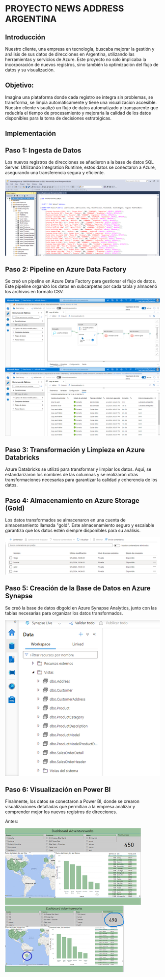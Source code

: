 # PROYECTO NEWS ADDRESS ARGENTINA


## Introducción

Nuestro cliente, una empresa en tecnología, buscaba mejorar la gestión y análisis de sus datos de direcciones en Argentina, utilizando las herramientas y servicios de Azure. Este proyecto no solo implicaba la incorporación de nuevos registros, sino también la optimización del flujo de datos y su visualización.

## Objetivo:

Imagina una plataforma donde cada registro se integra sin problemas, se transforma, se limpia automáticamente y tiene una visualizacion accesible. Nuestro cliente visualizó un flujo de datos automatizado y transparente que reduciría el tiempo de procesamiento y mejoraría la calidad de los datos disponibles para la toma de decisiones estratégicas.

## Implementación

## Paso 1: Ingesta de Datos
Los nuevos registros de direcciones se añadieron a la base de datos SQL Server. Utilizando Integration Runtime, estos datos se conectaron a Azure, asegurando una transferencia segura y eficiente.


![](https://github.com/gbatistela/Proyecto_Azure/blob/main/assets/NuevosRegistros.png)


## Paso 2: Pipeline en Azure Data Factory
Se creó un pipeline en Azure Data Factory para gestionar el flujo de datos. Este pipeline organizó los datos en subcarpetas por cada tabla y almacenó los archivos en formato CSV.

![](https://github.com/gbatistela/Proyecto_Azure/blob/main/assets/pipeline%20datafactory.png) ![](https://github.com/gbatistela/Proyecto_Azure/blob/main/assets/pipeline.png)

## Paso 3: Transformación y Limpieza en Azure Databricks
Azure Databricks se utilizó para transformar y limpiar los datos. Aquí, se estandarizaron los nombres de las columnas y se realizaron otras transformaciones necesarias para garantizar la calidad y coherencia de los datos.

## Paso 4: Almacenamiento en Azure Storage (Gold)
Los datos transformados se almacenaron en una cuenta de almacenamiento llamada "gold". Este almacenamiento seguro y escalable garantiza que los datos estén siempre disponibles para su análisis.

![](https://github.com/gbatistela/Proyecto_Azure/blob/main/assets/cuenta%20almacenamiento.png)

## Paso 5: Creación de la Base de Datos en Azure Synapse
Se creó la base de datos dbgold en Azure Synapse Analytics, junto con las tablas necesarias para organizar los datos transformados.

![](https://github.com/gbatistela/Proyecto_Azure/blob/main/assets/vistas%20azure%20synapse.png)

## Paso 6: Visualización en Power BI
Finalmente, los datos se conectaron a Power BI, donde se crearon visualizaciones detalladas que permitían a la empresa analizar y comprender mejor los nuevos registros de direcciones.

 Antes:
 
![](https://github.com/gbatistela/Proyecto_Azure/blob/main/assets/PowerBI.png) ![](https://github.com/gbatistela/Proyecto_Azure/blob/main/assets/PowerBI1.png)




